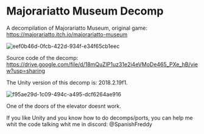 # Majorariatto Museum Decomp
A decompilation of Majorariatto Museum, original game: https://majorariatto.itch.io/majorariatto-museum

![eef0b46d-0fcb-422d-934f-e34f65cb1eec](https://github.com/SpanishFreddy/Majorariatto-Museum-Decomp/assets/121837347/740b7575-39c9-43e6-acf6-718c7c6c7c99)

Source code of the decomp:
https://drive.google.com/file/d/18mQuZlP1uz31e2i4eVMoDe465_PXe_hB/view?usp=sharing

The Unity version of this decomp is: 2018.2.19f1.

![f95ae29d-1c09-494c-a495-dcf6264ae916](https://github.com/SpanishFreddy/Majorariatto-Museum-Decomp/assets/121837347/0904f731-53cc-4644-9018-1ec4586c195a)

One of the doors of the elevator doesnt work.

If you like Unity and you know how to do decomps/ports, you can help me whit the code talking whit me in discord: @SpanishFreddy
